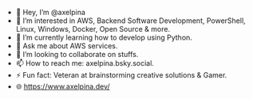 - 👋 Hey, I’m @axelpina
- 👀 I’m interested in AWS, Backend Software Development, PowerShell, Linux, Windows, Docker, Open Source & more.
- 🌱 I’m currently learning how to develop using Python.
- 💬 Ask me about AWS services.
- 🫡 I’m looking to collaborate on stuffs.
- 📫 How to reach me: axelpina.bsky.social.
- ⚡ Fun fact: Veteran at brainstorming creative solutions & Gamer.
- 🌐 https://www.axelpina.dev/

<!--
**axelpina/axelpina** is a ✨ _special_ ✨ repository because its `README.md` (this file) appears on your GitHub profile.

Here are some ideas to get you started:

- 🔭 I’m currently working on ...
- 🌱 I’m currently learning ...
- 👯 I’m looking to collaborate on ...
- 🤔 I’m looking for help with ...
- 💬 Ask me about ...
- 📫 How to reach me: ...
- 😄 Pronouns: ...
- ⚡ Fun fact: ...
-->
